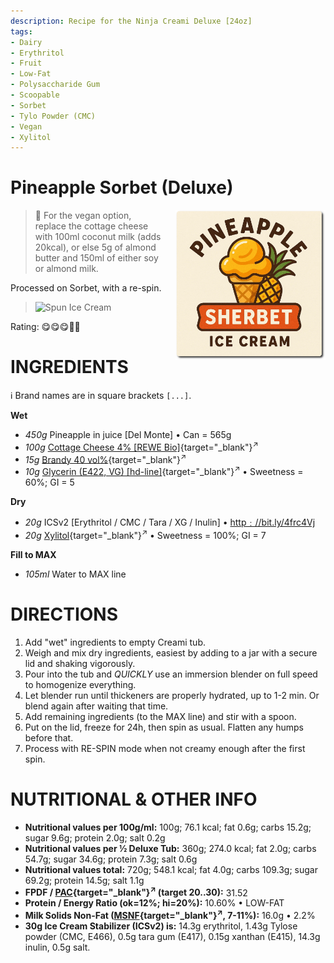```yaml
---
description: Recipe for the Ninja Creami Deluxe [24oz]
tags:
- Dairy
- Erythritol
- Fruit
- Low-Fat
- Polysaccharide Gum
- Scoopable
- Sorbet
- Tylo Powder (CMC)
- Vegan
- Xylitol
---
```

# Pineapple Sorbet (Deluxe)
<img style="float: right; margin-left: 1.5em;" width=240 alt="Logo" src="pineapple_sherbet-ice-cream-logo.png" />

> 🌿 For the vegan option, replace the cottage cheese with 100ml coconut milk (adds 20kcal),
 > or else 5g of almond butter and 150ml of either soy or almond milk.

Processed on Sorbet, with a re-spin.

> <img width=360 alt="Spun Ice Cream" src="Pineapple-Sorbet_2025-01-03.jpg" class="zoomable" />

Rating: 😋😋😋🍍🍍

# INGREDIENTS

ℹ️ Brand names are in square brackets `[...]`.

**Wet**

  - _450g_ Pineapple in juice [Del Monte] • Can = 565g
  - _100g_ [Cottage Cheese 4% \[REWE Bio\]](/ice-creamery/info/ingredients/#cottage-cheese){target="_blank"}<sup>↗</sup>
  - _15g_ [Brandy 40 vol%](/ice-creamery/info/ingredients/#alcohol-ethanol){target="_blank"}<sup>↗</sup>
  - _10g_ [Glycerin (E422, VG) \[hd-line\]](/ice-creamery/info/ingredients/#vegetable-glycerin-glycerol-vg-e422){target="_blank"}<sup>↗</sup> • Sweetness = 60%; GI = 5

**Dry**

  - _20g_ ICSv2 [Erythritol / CMC / Tara / XG / Inulin] • [http﹕//bit.ly/4frc4Vj](https://jhermann.github.io/ice-creamery/I/Ice%20Cream%20Stabilizer%20(ICS)/)
  - _20g_ [Xylitol](/ice-creamery/info/ingredients/#xylitol-e967){target="_blank"}<sup>↗</sup> • Sweetness = 100%; GI = 7

**Fill to MAX**

  - _105ml_ Water to MAX line

# DIRECTIONS

 1. Add "wet" ingredients to empty Creami tub.
 1. Weigh and mix dry ingredients, easiest by adding to a jar with a secure lid and shaking vigorously.
 1. Pour into the tub and *QUICKLY* use an immersion blender on full speed to homogenize everything.
 1. Let blender run until thickeners are properly hydrated, up to 1-2 min. Or blend again after waiting that time.
 1. Add remaining ingredients (to the MAX line) and stir with a spoon.
 1. Put on the lid, freeze for 24h, then spin as usual. Flatten any humps before that.
 1. Process with RE-SPIN mode when not creamy enough after the first spin.

# NUTRITIONAL & OTHER INFO
- **Nutritional values per 100g/ml:** 100g; 76.1 kcal; fat 0.6g; carbs 15.2g; sugar 9.6g; protein 2.0g; salt 0.2g
- **Nutritional values per ½ Deluxe Tub:** 360g; 274.0 kcal; fat 2.0g; carbs 54.7g; sugar 34.6g; protein 7.3g; salt 0.6g
- **Nutritional values total:** 720g; 548.1 kcal; fat 4.0g; carbs 109.3g; sugar 69.2g; protein 14.5g; salt 1.1g
- **FPDF / [PAC](/ice-creamery/info/glossary/#potere-anti-congelante-pac){target="_blank"}<sup>↗</sup> (target 20..30):** 31.52
- **Protein / Energy Ratio (ok=12%; hi=20%):** 10.60% • LOW-FAT
- **Milk Solids Non-Fat ([MSNF](/ice-creamery/info/glossary/#milk-solids-not-fat-msnf){target="_blank"}<sup>↗</sup>, 7-11%):** 16.0g • 2.2%
- **30g Ice Cream Stabilizer (ICSv2) is:** 14.3g erythritol, 1.43g Tylose powder (CMC, E466), 
0.5g tara gum (E417), 0.15g xanthan (E415),
14.3g inulin, 0.5g salt.
